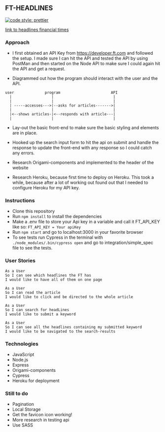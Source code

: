 ## FT-HEADLINES

[![code style: prettier](https://img.shields.io/badge/code_style-prettier-ff69b4.svg?style=flat-square)](https://github.com/prettier/prettier)

[link to headlines financial times](https://headlines-financial-times.herokuapp.com/)

### Approach

- I first obtained an API Key from https://developer.ft.com and followed the setup.
  I made sure I can hit the API and tested the API by using PostMan and then started on the Node API to make sure I could again hit the API and get a request.

- Diagrammed out how the program should interact with the user and the API.

```
user              program                       API
  |                  |                           |
  |                  |                           |
  | -----accesses--->|--asks for articles------->|
  |                  |                           |
  |<--shows articles-|<--responds with article---|
  |                  |                           |
```

- Lay-out the basic front-end to make sure the basic styling and elements are in place.

- Hooked up the search input form to hit the api on submit and handle the response to update the front-end with any response so I could catch any errors.

- Research Origami-components and implemented to the header of the website

- Research Heroku, because first time to deploy on Heroku. This took a while, because after a lot of working out found out that I needed to configure Heroku for my API key.

### Instructions

- Clone this repository
- Run `npm install` to install the dependencies
- Make a .env file to store your Api key in a variable and call it FT_API_KEY like so: `FT_API_KEY = Your apiKey`
- Run `npm start` and go to localhost:3000 in your favorite browser
- To see tests run Cypress in the terminal with `./node_modules/.bin/cypress open`
  and go to integration/simple_spec file to see the tests.

### User Stories

```
As a User
So I can see which headlines the FT has
I would like to have all of them on one page
```

```
As a User
So I can read the article
I would like to click and be directed to the whole article
```

```
As a User
So I can search for headLines
I would like to submit a keyword
```

```
As a User
So I can see all the headlines containing my submitted keyword
I would like to be navigated to the search-results
```

### Technologies

- JavaScript
- Node.js
- Express
- Origami-components
- Cypress
- Heroku for deployment

### Still to do

- Pagination
- Local Storage
- Get the favicon icon working!
- More research in testing api
- Use SASS
